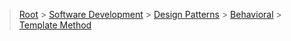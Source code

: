 > [Root](../../../../index.md) > [Software Development](<../../../Software Development.md>) > [Design Patterns](<../../Design Patterns.md>) > [Behavioral](../Behavioral.md) > [Template Method](<Template Method.md>)

